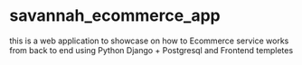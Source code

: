 # savannah_ecommerce_app
this is a web application to showcase on how to Ecommerce service works from back to end using Python Django + Postgresql and Frontend templetes
